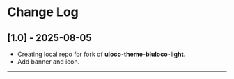 # Change Log



## [1.0] - 2025-08-05

- Creating local repo for fork of **uloco-theme-bluloco-light**.
- Add banner and icon.


***

